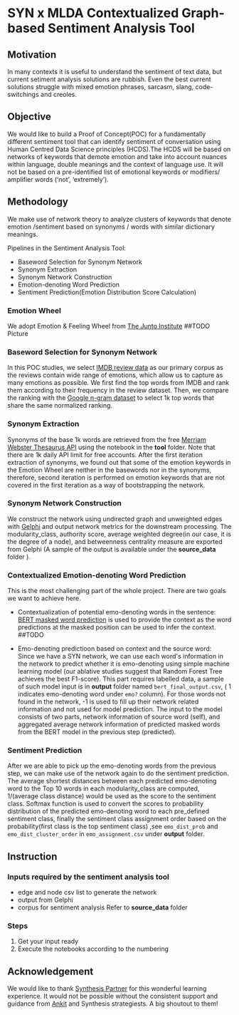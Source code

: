 # SYN x MLDA Contextualized Graph-based Sentiment Analysis Tool

## Motivation
In many contexts it is useful to understand the sentiment of text data, but current setiment analysis solutions are rubbish. 
Even the best current solutions struggle with mixed emotion phrases, sarcasm, slang, code-switchings and creoles. 

## Objective
We would like to build a Proof of Concept(POC) for a fundamentally different sentiment tool that can identify
sentiment of conversation using Human Centred Data Science principles (HCDS).The HCDS will be based on networks of keywords that demote
emotion and take into account nuances within language, double meanings and the context of language use. It will not be based on a pre-identified list of emotional keywords or modifiers/ amplifier words (‘not’, ‘extremely’).

## Methodology
We make use of network theory to analyze clusters of keywords that denote emotion /sentiment based on synonyms / words with similar dictionary meanings. 

Pipelines in the Sentiment Analysis Tool:
* Baseword Selection for Synonym Network
* Synonym Extraction
* Synonym Network Construction
* Emotion-denoting Word Prediction
* Sentiment Prediction(Emotion Distribution Score Calculation)

### Emotion Wheel
We adopt Emotion & Feeling Wheel from [The Junto Institute](https://www.thejuntoinstitute.com/emotion-wheels/)
##TODO Picture

### Baseword Selection for Synonym Network
In this POC studies, we select [IMDB review data](https://ai.stanford.edu/~amaas/data/sentiment/) as our primary corpus as the reviews contain wide range of emotions, which allow us to capture as many emotions as possible. We first find the top words from IMDB and rank them according to their frequency in the review dataset. Then, we compare the ranking with the [Google n-gram dataset](https://books.google.com/ngrams/info) to select 1k top words that share the same normalized ranking. 

### Synonym Extraction
Synonyms of the base 1k words are retrieved from the free [Merriam Webster Thesaurus API](https://dictionaryapi.com/products/api-collegiate-thesaurus) using the notebook in the **tool** folder. Note that there are 1k daily API limit for free accounts. After the first iteration extraction of synonyms, we found out that some of the emotion keywords in the Emotion Wheel are neither in the basewords nor in the synonyms, therefore, second iteration is performed on emotion keywords that are not covered in the first iteration as a way of bootstrapping the network. 

### Synonym Network Construction
We construct the network using undirected graph and unweighted edges with [Gelphi](https://gephi.org/) and output network metrics for the downstream processing. The modularity_class, authority score, average weighted degree(in our case, it is the degree of a node), and betweenness centrality measure are exported from Gelphi (A sample of the output is available under the **source_data** folder ).

### Contextualized Emotion-denoting Word Prediction
This is the most challenging part of the whole project. There are two goals we want to achieve here.
* Contextualization of potential emo-denoting words in the sentence: \
[BERT masked word prediction](http://jalammar.github.io/illustrated-bert/) is used to provide the context as the word predictions at the masked position can be used to infer the context.
##TODO

* Emo-denoting predictioon based on context and the source word:\
Since we have a SYN network, we can use each word's information in the network to predict whether it is emo-denoting using simple machine learning model (our ablative studies suggest that Random Forest Tree achieves the best F1-score). This part requires labelled data, a sample of such model input is in **output** folder 
named `bert_final_output.csv`, ( 1 indicates emo-denoting word under `emo?` column). For those words not found in the network, -1 is used to fill up their network related information and not used for model prediction. The input to the model consists of two parts, network information of source word (self), and aggregated average network information of predicted masked words from the BERT model in the previous step (predicted).


### Sentiment Prediction
After we are able to pick up the emo-denoting words from the previous step, we can make use of the network again to do the sentiment prediction. The average shortest distances between each predicted emo-denoting word to the Top 10 words in each modularity_class are computed, 1/(average class distance) would be used as the score to the sentiment class. Softmax function is used to convert the scores to probability distribution of the predicted emo-denoting word to each pre_defined sentiment class, finally the sentiment class assignment order based on the probability(first class is the top sentiment class) ,see `emo_dist_prob` and `emo_dist_cluster_order` in `emo_assignment.csv` under **output** folder.


## Instruction
### Inputs required by the sentiment analysis tool
* edge and node csv list to generate the network
* output from Gelphi
* corpus for sentiment analysis
Refer to **source_data** folder

### Steps
<ol>
  <li>Get your input ready</li>
    <li>Execute the notebooks according to the numbering</li>
  </ol>


## Acknowledgement
We would like to thank [Synthesis Partner](https://www.linkedin.com/company/synthesispartners/) for this wonderful learning experience. It would not be possible without the consistent support and guidance from [Ankit](https://www.linkedin.com/in/kalkar/) and Synthesis strategiests. A big shoutout to them!

